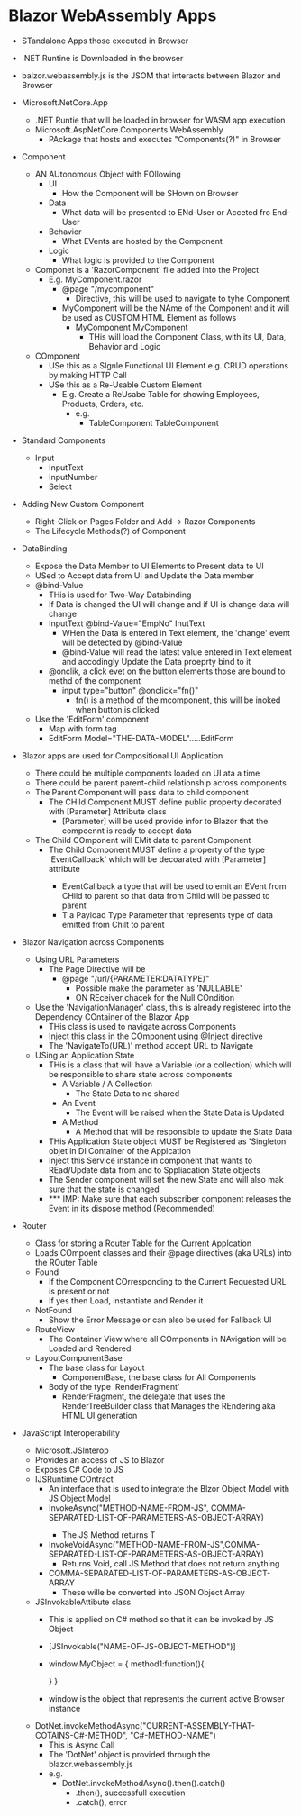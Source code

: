 ﻿# Blazor WebAssembly Apps

- STandalone Apps those executed in Browser
- .NET Runtine is Downloaded in the browser
- balzor.webassembly.js is the JSOM that interacts between Blazor and Browser
- Microsoft.NetCore.App
	- .NET Runtie that will be loaded in browser for WASM app execution
	- Microsoft.AspNetCore.Components.WebAssembly
		- PAckage that hosts and executes "Components(?)" in Browser
- Component
	- AN AUtonomous Object with FOllowing
		- UI
			- How the Component will be SHown on Browser
		- Data
			- What data will be presented to ENd-User or Acceted fro End-User
		- Behavior
			- What EVents are hosted by the Component 
		- Logic
			- What logic is provided to the Component
	- Componet is a 'RazorComponent' file added into the Project
		- E.g. MyComponent.razor
			- @page "/mycomponent"
				- Directive, this will be used to navigate to tyhe Component
			- MyComponent will be the NAme of the Component and it will be used as CUSTOM HTML Element as follows
				- MyComponent MyComponent
					- THis will load the Component Class, with its UI, Data, Behavior and Logic
	- COmponent
		- USe this as a SIgnle Functional UI Element e.g. CRUD operations by making HTTP Call
		- USe this as a Re-Usable Custom Element	
			- E.g.  Create a ReUsabe Table for showing Employees, Products, Orders, etc.
				- e.g.
					- TableComponent TableComponent
- Standard Components
	- Input
		- InputText
		- InputNumber
		- Select
- Adding New Custom Component
	- Right-Click on Pages Folder and Add -> Razor Components
	- The Lifecycle Methods(?) of Component
- DataBinding
	- Expose the Data Member to UI Elements to Present data to UI
	- USed to Accept data from UI and Update the Data member
	- @bind-Value
		- THis is used for Two-Way Databinding
		- If Data is changed the UI will change and if UI is change data will change
		- InputText @bind-Value="EmpNo" InutText
			- WHen the Data is entered in Text element, the 'change' event will be detected by @bind-Value
			- @bind-Value will read the latest value entered in Text element and accodingly Update the Data proeprty bind to it
		- @onclik, a click evet on the button elements those are bound to methd of the component 
			- input type="button" @onclick="fn()"
				- fn() is a method of the mcomponent, this will be inoked when button is clicked 
	- Use the 'EditForm' component
		-  Map with form tag
		- EditForm Model="THE-DATA-MODEL".....EditForm

- Blazor apps are used for Compositional UI Application
	- There could be multiple components loaded on UI ata a time
	- There could be parent parent-child relationship across components
	- The Parent Component will pass data to child component
		- The CHild Component MUST define public property decorated with [Parameter] Attribute class 
			- [Parameter] will be used provide infor to Blazor that the compoennt is ready to accept data
	- The Child COmponent will EMit data to parent Component
		- The Child Component MUST define a property of the type 'EventCallback<T>' which will be decoarated with [Parameter] attribute
			- EventCallback<T> a type that will be used to emit an EVent from CHild to parent so that data from Child will be passed to parent
			- T a Payload Type Parameter that represents type of data emitted from Chilt to parent
- Blazor Navigation across Components
	- Using URL Parameters
		- The Page Directive will be
			- @page "/url/{PARAMETER:DATATYPE}"
				- Possible make the parameter as 'NULLABLE'
				- ON REceiver chacek for the Null COndition
	- Use the 'NavigationManager' class, this is already registered into the Dependency COntainer of the Blazor App 
		- THis class is used to navigate across Components
		- Inject this class in the COmponent using @Inject directive
		- The 'NavigateTo(URL)' method accept URL to Navigate 
	- USing an Application State
		- THis is a class that will have a Variable (or a collection) which will be responsible to share state across components
			- A Variable / A Collection
				- The State Data to ne shared
			- An Event
				- The Event will be raised when the State Data is Updated
			- A Method
				- A Method that will be responsible to update the State Data 
		- THis Application State object MUST be Registered as 'Singleton' objet in DI Container of the Applcation
		- Inject this Service instance in component that wants to REad/Update data from and to Sppliacation State objects
		- The Sender component will set the new State and will also mak sure that the state is changed
		- *** IMP: Make sure that each subscriber component releases the Event in its dispose method (Recommended) 
		
- Router
	- Class for storing a Router Table for the Current Applcation
	- Loads COmpoent classes and their @page directives (aka URLs) into the ROuter Table
	- Found
		- If the Component COrresponding to the Current Requested URL is present or not
		- If yes then Load, instantiate and Render it
	- NotFound
		- Show the Error Message or can also be used for Fallback UI
	- RouteView
		- The Container View where all COmponents in NAvigation will be Loaded and Rendered
	- LayoutComponentBase
		- The base class for Layout
			- ComponentBase, the base class for All Components
		- Body of the type 'RenderFragment'
			- RenderFragment, the delegate that uses the RenderTreeBuilder class that Manages the REndering aka HTML UI generation
- JavaScript Interoperability
	- Microsoft.JSInterop
	- Provides an access of JS to Blazor
	- Exposes C# Code to JS
	- IJSRuntime COntract
		- An interface that is used to integrate the Blzor Object Model with JS Object Model
		- InvokeAsync<T>("METHOD-NAME-FROM-JS", COMMA-SEPARATED-LIST-OF-PARAMETERS-AS-OBJECT-ARRAY)
			- The JS Method returns T
		- InvokeVoidAsync("METHOD-NAME-FROM-JS",COMMA-SEPARATED-LIST-OF-PARAMETERS-AS-OBJECT-ARRAY)
			- Returns Void, call JS Method that does not return anything
		- COMMA-SEPARATED-LIST-OF-PARAMETERS-AS-OBJECT-ARRAY
			- These wille be converted into JSON Object Array
	- JSInvokableAttibute class	
		- This is applied on C# method so that it can be invoked by JS Object
		- [JSInvokable("NAME-OF-JS-OBJECT-METHOD")]
		- window.MyObject = {
		   method1:function(){
		   
		   }
		}
		- window is the object that represents the current active Browser instance
	- DotNet.invokeMethodAsync("CURRENT-ASSEMBLY-THAT-COTAINS-C#-METHOD", "C#-METHOD-NAME")
		- This is Async Call
		- The 'DotNet' object is provided through the blazor.webassembly.js  
		- e.g.
			-  DotNet.invokeMethodAsync().then().catch()
				- .then(), successfull execution
				- .catch(), error
			
